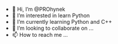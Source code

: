 - 👋 Hi, I’m @PROhynek
- 👀 I’m interested in learn Python
- 🌱 I’m currently learning Python and C++
- 💞️ I’m looking to collaborate on ...
- 📫 How to reach me ...

<!---
PROhynek/PROhynek is a ✨ special ✨ repository because its `README.md` (this file) appears on your GitHub profile.
You can click the Preview link to take a look at your changes.
--->
